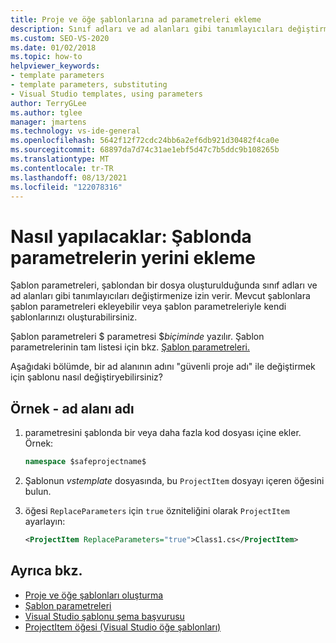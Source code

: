 ```yaml
---
title: Proje ve öğe şablonlarına ad parametreleri ekleme
description: Sınıf adları ve ad alanları gibi tanımlayıcıları değiştirmek için şablon parametrelerini değiştirmeyi öğrenin.
ms.custom: SEO-VS-2020
ms.date: 01/02/2018
ms.topic: how-to
helpviewer_keywords:
- template parameters
- template parameters, substituting
- Visual Studio templates, using parameters
author: TerryGLee
ms.author: tglee
manager: jmartens
ms.technology: vs-ide-general
ms.openlocfilehash: 5642f12f72cdc24bb6a2ef6db921d30482f4ca0e
ms.sourcegitcommit: 68897da7d74c31ae1ebf5d47c7b5ddc9b108265b
ms.translationtype: MT
ms.contentlocale: tr-TR
ms.lasthandoff: 08/13/2021
ms.locfileid: "122078316"
---
```

# <a name="how-to-substitute-parameters-in-a-template"></a>Nasıl yapılacaklar: Şablonda parametrelerin yerini ekleme

Şablon parametreleri, şablondan bir dosya oluşturulduğunda sınıf adları ve ad alanları gibi tanımlayıcıları değiştirmenize izin verir. Mevcut şablonlara şablon parametreleri ekleyebilir veya şablon parametreleriyle kendi şablonlarınızı oluşturabilirsiniz.

Şablon parametreleri $ parametresi $*biçiminde* yazılır. Şablon parametrelerinin tam listesi için bkz. [Şablon parametreleri.](../ide/template-parameters.md)

Aşağıdaki bölümde, bir ad alanının adını "güvenli proje adı" ile değiştirmek için şablonu nasıl değiştiryebilirsiniz?

## <a name="example---namespace-name"></a>Örnek - ad alanı adı

1. parametresini şablonda bir veya daha fazla kod dosyası içine ekler. Örnek:

    ```csharp
    namespace $safeprojectname$
    ```

1. Şablonun *vstemplate* dosyasında, bu `ProjectItem` dosyayı içeren öğesini bulun.

1. öğesi `ReplaceParameters` için `true` özniteliğini olarak `ProjectItem` ayarlayın:

    ```xml
    <ProjectItem ReplaceParameters="true">Class1.cs</ProjectItem>
    ```

## <a name="see-also"></a>Ayrıca bkz.

- [Proje ve öğe şablonları oluşturma](../ide/creating-project-and-item-templates.md)
- [Şablon parametreleri](../ide/template-parameters.md)
- [Visual Studio şablonu şema başvurusu](../extensibility/visual-studio-template-schema-reference.md)
- [ProjectItem öğesi (Visual Studio öğe şablonları)](../extensibility/projectitem-element-visual-studio-item-templates.md)
